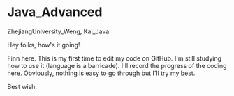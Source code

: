 # Java_Advanced
ZhejiangUniversity_Weng, Kai_Java

Hey folks, how's it going!

Finn here.
This is my first time to edit my code on GitHub.
I'm still studying how to use it (language is a barricade).
I'll record the progress of the coding here.
Obviously, nothing is easy to go through but I'll try my best.

Best wish.

